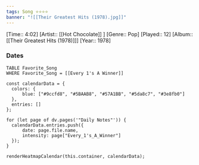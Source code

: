 ```yaml
---
tags: Song ⭐⭐⭐⭐ 
banner: "![[Their Greatest Hits (1978).jpg]]"
---
```

[Time:: 4:02]
[Artist:: [[Hot Chocolate]] ]
[Genre:: Pop]
[Played:: 12]
[Album:: [[Their Greatest Hits (1978)]]]
[Year:: 1978]
### Dates
````dataview
TABLE Favorite_Song
WHERE Favorite_Song = [[Every 1's A Winner]]
````

  ```dataviewjs
const calendarData = { 
	colors: { 
		blue: ["#9ccfd8", "#5BAAB8", "#57A1BB", "#5da8c7", "#3e8fb0"] 
	}, 
	entries: [] 
}; 

for (let page of dv.pages('"Daily Notes"')) { 
	calendarData.entries.push({ 
		date: page.file.name, 
		intensity: page["Every_1's_A_Winner"]
	}); 
} 

renderHeatmapCalendar(this.container, calendarData);
```
